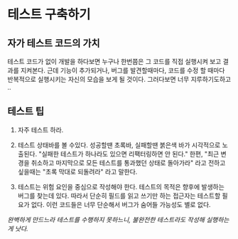 # 테스트 구축하기

## 자가 테스트 코드의 가치

테스트 코드가 없이 개발을 하다보면 누구나 한번쯤은 그 코드를 직접 실행시켜 보고 결과를 지켜본다.
근데 기능이 추가되거나, 버그를 발견할때마다, 코드를 수정 할 때마다 반복적으로 실행시키는 자신의 모습을 보게 될 것이다.
그러다보면 너무 지루하기도하고 ..

## 테스트 팁

1. 자주 테스트 하라.

2. 테스트 상태바를 볼 수있다. 성공할땐 초록바, 실패할땐 붉은색 바가 시각적으로 노출된다.
   "실패한 테스트가 하나라도 있으면 리팩터링하면 안 된다."
   한편, "최근 변경을 취소하고 마지막으로 모든 테스트를 통과했던 상태로 돌아가라" 라고 전하고 싶을때는 "초록 막대로 되돌려라" 라고 말한다.

3. 테스트는 위험 요인을 중심으로 작성해야 한다. 테스트의 목적은 향후에 발생하는 버그를 찾는데 있다. 따라서 단순히 필드를 읽고 쓰기만 하는 접근자는 테스트할 필요가 없다. 이런 코드들은 너무 단순해서 버그가 숨어들 가능성도 별로 없다.

_완벽하게 만드느라 테스트를 수행하지 못하느니, 불완전한 테스트라도 작성해 실행하는 게 낫다._
